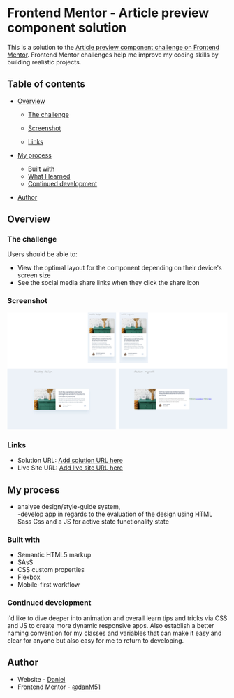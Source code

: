# Frontend Mentor - Article preview component solution

This is a solution to the [Article preview component challenge on Frontend Mentor](https://www.frontendmentor.io/challenges/article-preview-component-dYBN_pYFT). Frontend Mentor challenges help me improve my coding skills by building realistic projects.

## Table of contents

- [Overview](#overview)

  - [The challenge](#the-challenge)
  - [Screenshot](#screenshot)

  - [Links](#links)

- [My process](#my-process)
  - [Built with](#built-with)
  - [What I learned](#what-i-learned)
  - [Continued development](#continued-development)
- [Author](#author)

## Overview

### The challenge

Users should be able to:

- View the optimal layout for the component depending on their device's screen size
- See the social media share links when they click the share icon

### Screenshot

![](./css/images/screenshot.png)

### Links

- Solution URL: [Add solution URL here](https://your-solution-url.com)
- Live Site URL: [Add live site URL here](https://your-live-site-url.com)

## My process

- analyse design/style-guide system,  
  -develop app in regards to the evaluation of the design using HTML Sass Css and a JS for active state functionality state

### Built with

- Semantic HTML5 markup
- SAsS
- CSS custom properties
- Flexbox
- Mobile-first workflow

### Continued development

i'd like to dive deeper into animation and overall learn tips and tricks via CSS and JS to create more dynamic responsive apps. Also establish a better naming convention for my classes and variables that can make it easy and clear for anyone but also easy for me to return to developing.

## Author

- Website - [Daniel](https://www.your-site.com)
- Frontend Mentor - [@danM51](https://www.frontendmentor.io/profile/danM51)
